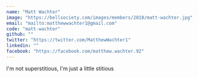 ```yaml
---
name: "Matt Wachter"
image: "https://bellsociety.com/images/members/2018/matt-wachter.jpg"
email: "mailto:matthewwachter1@gmail.com"
code: "matt-wachter"
github: ""
twitter: "https://twitter.com/MatthewWachter1"
linkedin: ""
facebook: "https://facebook.com/matthew.wachter.92"
---
```

I'm not superstitious, I'm just a little stitious